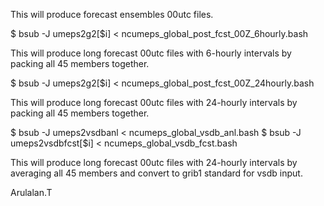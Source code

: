 This will produce forecast ensembles 00utc files.

$ bsub -J umeps2g2[$i] < ncumeps_global_post_fcst_00Z_6hourly.bash

This will produce long forecast 00utc files with 6-hourly intervals by packing all 45 members together.

$ bsub -J umeps2g2[$i] < ncumeps_global_post_fcst_00Z_24hourly.bash

This will produce long forecast 00utc files with 24-hourly intervals by packing all 45 members together.

$ bsub -J umeps2vsdbanl < ncumeps_global_vsdb_anl.bash 
$ bsub -J umeps2vsdbfcst[$i] < ncumeps_global_vsdb_fcst.bash 

This will produce long forecast 00utc files with 24-hourly intervals by averaging all 45 members and convert to grib1 standard for vsdb input.

Arulalan.T
